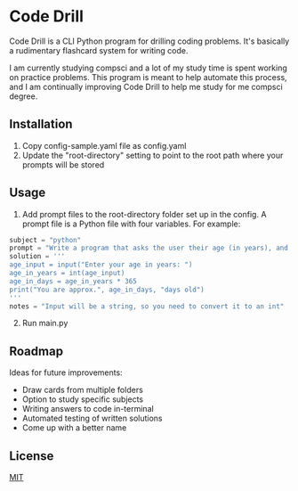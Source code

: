 # Code Drill
Code Drill is a CLI Python program for drilling coding problems. It's basically a rudimentary flashcard system for writing code. 

I am currently studying compsci and a lot of my study time is spent working on practice problems. This program is meant to help automate this process, and I am continually improving Code Drill to help me study for me compsci degree. 

## Installation
1. Copy config-sample.yaml file as config.yaml 
2. Update the "root-directory" setting to point to the root path where your prompts will be stored

## Usage
1. Add prompt files to the root-directory folder set up in the config. A prompt file is a Python file with four variables. For example:

```Python
subject = "python"
prompt = "Write a program that asks the user their age (in years), and then tells them approximately how many days that is."
solution = '''
age_input = input("Enter your age in years: ")
age_in_years = int(age_input)
age_in_days = age_in_years * 365
print("You are approx.", age_in_days, "days old")
'''
notes = "Input will be a string, so you need to convert it to an int"

```
2. Run main.py

## Roadmap
Ideas for future improvements:
- Draw cards from multiple folders
- Option to study specific subjects
- Writing answers to code in-terminal
- Automated testing of written solutions
- Come up with a better name

## License

[MIT](https://choosealicense.com/licenses/mit/)
